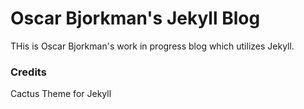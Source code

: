 # Oscar Bjorkman's Jekyll Blog

THis is Oscar Bjorkman's work in progress blog which utilizes Jekyll.

### Credits

Cactus Theme for Jekyll
